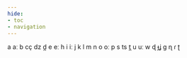 ```yaml
---
hide:
- toc
- navigation
---
```

a
aː
b
cç
dz
d̪
e
eː
h
i
iː
j
k
l
m
n
o
oː
p
s
ts
t̪
u
uː
w
ɖ
ɟʝ
ɡ
ɳ
ɾ
ʈ
